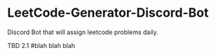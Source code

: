 # LeetCode-Generator-Discord-Bot
Discord Bot that will assign leetcode problems daily.


TBD
2.1
#blah blah blah
